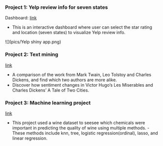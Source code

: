 ### Project 1: Yelp review info for seven states

Dashboard: [link](https://gemeixli.shinyapps.io/shinyy/)

- This is an interactive dashboard where user can select the star rating and location (seven states) to visualize Yelp review info.

![](pics/Yelp shiny app.png)
<!-- <img src="https://github.com/ddong63/Portfolio/blob/28667bafeba1050dd874dc1c29ecfff0de7ccd22/pics/data-viz.png" height="400" /> -->

### Project 2: Text mining
[link](https://github.com/Gemeiii/text-mining)

-	A comparison of the work from Mark Twain, Leo Tolstoy and Charles Dickens, and find which two authors are more alike.
-	Discover how sentiment changes in Victor Hugo’s Les Miserables and Charles Dickens’ A Tale of Two Cities.  

### Project 3: Machine learning project
[link](https://github.com/Gemeiii/Machine-learning-project)

- This project used a wine dataset to seesee which chemicals were important in predicting the quality of wine using multiple methods. - These methods include knn, tree, logistic regression(ordinal), lasso, and linear regression.

